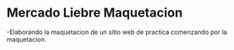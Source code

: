 # Mercado Liebre Maquetacion

-Elaborando la maquetacion de un sitio web de practica comenzando por la maquetacion.
